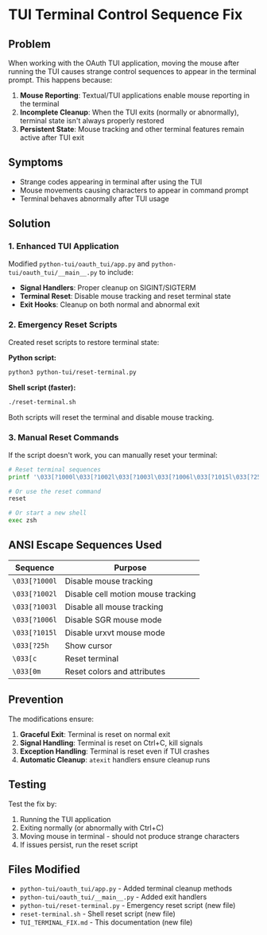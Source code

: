 # TUI Terminal Control Sequence Fix

## Problem

When working with the OAuth TUI application, moving the mouse after running the TUI causes strange control sequences to appear in the terminal prompt. This happens because:

1. **Mouse Reporting**: Textual/TUI applications enable mouse reporting in the terminal
2. **Incomplete Cleanup**: When the TUI exits (normally or abnormally), terminal state isn't always properly restored
3. **Persistent State**: Mouse tracking and other terminal features remain active after TUI exit

## Symptoms

- Strange codes appearing in terminal after using the TUI
- Mouse movements causing characters to appear in command prompt
- Terminal behaves abnormally after TUI usage

## Solution

### 1. Enhanced TUI Application

Modified `python-tui/oauth_tui/app.py` and `python-tui/oauth_tui/__main__.py` to include:

- **Signal Handlers**: Proper cleanup on SIGINT/SIGTERM
- **Terminal Reset**: Disable mouse tracking and reset terminal state
- **Exit Hooks**: Cleanup on both normal and abnormal exit

### 2. Emergency Reset Scripts

Created reset scripts to restore terminal state:

**Python script:**

```bash
python3 python-tui/reset-terminal.py
```

**Shell script (faster):**

```bash
./reset-terminal.sh
```

Both scripts will reset the terminal and disable mouse tracking.

### 3. Manual Reset Commands

If the script doesn't work, you can manually reset your terminal:

```bash
# Reset terminal sequences
printf '\033[?1000l\033[?1002l\033[?1003l\033[?1006l\033[?1015l\033[?25h\033[c\033[0m'

# Or use the reset command
reset

# Or start a new shell
exec zsh
```

## ANSI Escape Sequences Used

| Sequence | Purpose |
|----------|---------|
| `\033[?1000l` | Disable mouse tracking |
| `\033[?1002l` | Disable cell motion mouse tracking |
| `\033[?1003l` | Disable all mouse tracking |
| `\033[?1006l` | Disable SGR mouse mode |
| `\033[?1015l` | Disable urxvt mouse mode |
| `\033[?25h` | Show cursor |
| `\033[c` | Reset terminal |
| `\033[0m` | Reset colors and attributes |

## Prevention

The modifications ensure:

1. **Graceful Exit**: Terminal is reset on normal exit
2. **Signal Handling**: Terminal is reset on Ctrl+C, kill signals
3. **Exception Handling**: Terminal is reset even if TUI crashes
4. **Automatic Cleanup**: `atexit` handlers ensure cleanup runs

## Testing

Test the fix by:

1. Running the TUI application
2. Exiting normally (or abnormally with Ctrl+C)
3. Moving mouse in terminal - should not produce strange characters
4. If issues persist, run the reset script

## Files Modified

- `python-tui/oauth_tui/app.py` - Added terminal cleanup methods
- `python-tui/oauth_tui/__main__.py` - Added exit handlers  
- `python-tui/reset-terminal.py` - Emergency reset script (new file)
- `reset-terminal.sh` - Shell reset script (new file)
- `TUI_TERMINAL_FIX.md` - This documentation (new file)
